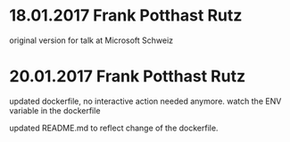 # 18.01.2017  Frank Potthast Rutz

original version for talk at Microsoft Schweiz

# 20.01.2017 Frank Potthast Rutz

updated dockerfile, no interactive action needed anymore.
watch the ENV variable in the dockerfile

updated README.md to reflect change of the dockerfile.

